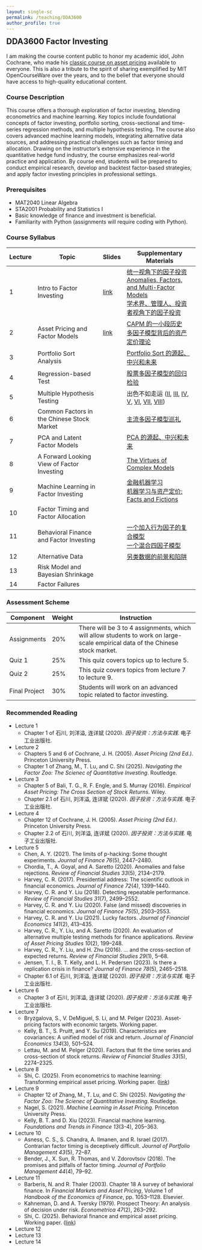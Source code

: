 ```yaml
---
layout: single-sc
permalink: /teaching/DDA3600
author_profile: true
---
```


<h2 style="margin-top: 0;">DDA3600 Factor Investing</h2>

I am making the course content public to honor my academic idol, John Cochrane, who made his <a href="https://www.johnhcochrane.com/asset-pricing" target="_blank">classic course on asset pricing</a> available to everyone. This is also a tribute to the spirit of sharing exemplified by MIT OpenCourseWare over the years, and to the belief that everyone should have access to high-quality educational content.

<h3>Course Description</h3>

This course offers a thorough exploration of factor investing, blending econometrics and machine learning. Key topics include foundational concepts of factor investing, portfolio sorting, cross-sectional and time-series regression methods, and multiple hypothesis testing. The course also covers advanced machine learning models, integrating alternative data sources, and addressing practical challenges such as factor timing and allocation. Drawing on the instructor’s extensive experience in the quantitative hedge fund industry, the course emphasizes real-world practice and application. By course end, students will be prepared to conduct empirical research, develop and backtest factor-based strategies, and apply factor investing principles in professional settings.

<h3>Prerequisites</h3>

* MAT2040 Linear Algebra
* STA2001 Probability and Statistics I
* Basic knowledge of finance and investment is beneficial.
* Familiarity with Python (assignments will require coding with Python).

<h3>Course Syllabus</h3>

| Lecture    | Topic    |  Slides     |  Supplementary Materials |
|---------|---------------|------------|------------------|
| 1 | Intro to Factor Investing | <a href="https://papers.ssrn.com/sol3/papers.cfm?abstract_id=5252809" target="_blank">link</a> | <a href="https://mp.weixin.qq.com/s/0D26XDJj139GP8cCvfIPFw" target="_blank">统一视角下的因子投资</a><br><a href="https://mp.weixin.qq.com/s/Rjk5rjtLmhON86m_zeC8VQ" target="_blank">Anomalies, Factors, and Multi-Factor Models</a><br><a href="https://mp.weixin.qq.com/s/1wFsoAxcIJmencV1abvCOQ" target="_blank">学术界、管理人、投资者视角下的因子投资</a>  |
| 2 | Asset Pricing and Factor Models | <a href="https://papers.ssrn.com/sol3/papers.cfm?abstract_id=5253552" target="_blank">link</a>  | <a href="https://mp.weixin.qq.com/s/vnDJJa_P-0otHe-f_lkH0A" target="_blank">CAPM 的一小段历史</a><br><a href="https://mp.weixin.qq.com/s/q55Nq8IXEAWfPJ8Z-sO7Qg" target="_blank">多因子模型背后的资产定价理论</a>  |
| 3 | Portfolio Sort Analysis |  | <a href="https://mp.weixin.qq.com/s/ReuZMsateJrC1PiRaxReYA" target="_blank">Portfolio Sort 的源起、中兴和未来</a>  |
| 4 | Regression-based Test |  | <a href="https://mp.weixin.qq.com/s/5JTyVeDGAzjwWDDrg7XYag" target="_blank">股票多因子模型的回归检验</a>  |
| 5 | Multiple Hypothesis Testing |  | 出色不如走运 (<a href="https://mp.weixin.qq.com/s/H0OQB81YTTiR2Qyxz8ffVQ" target="_blank">II</a>, <a href="https://mp.weixin.qq.com/s/AxXVkWD3FbkKgd7h4qD01w" target="_blank">III</a>, <a href="https://mp.weixin.qq.com/s/2CGEBnu5kR6YmQxqNJR4DA" target="_blank">IV</a>, <a href="https://mp.weixin.qq.com/s/qLX-WvuCHJXwi29aOiLDiw" target="_blank">V</a>, <a href="https://mp.weixin.qq.com/s/p3xl23lyz2FgLfg-YpgbKA" target="_blank">VI</a>, <a href="https://mp.weixin.qq.com/s/eNbQOKYfwQZa2kKCFu3bFw" target="_blank">VII</a>, <a href="https://mp.weixin.qq.com/s/uUl4P6v1ea0zcGvG-Xqy5Q" target="_blank">VIII</a>)  |
| 6 | Common Factors in the Chinese Stock Market |  | <a href="https://mp.weixin.qq.com/s/GrL_acVeZYdUtodVHLzoHA" target="_blank">主流多因子模型巡礼</a>  |
| 7 | PCA and Latent Factor Models |  |  <a href="https://mp.weixin.qq.com/s/06QD8Wl16eZm41iv1gDJAQ" target="_blank">PCA 的源起、中兴和未来</a> |
| 8 | A Forward Looking View of Factor Investing |  | <a href="https://mp.weixin.qq.com/s/5upSsMUMqACBeYu6fkTAPA" target="_blank">The Virtues of Complex Models</a>  |
| 9 | Machine Learning in Factor Investing |  | <a href="https://mp.weixin.qq.com/s/sV1KCqUk9phjsVJ6JHmRkg" target="_blank">金融机器学习</a><br><a href="https://mp.weixin.qq.com/s/5GWJU3sKB4VTKe0l1UJeyw" target="_blank">机器学习与资产定价: Facts and Fictions</a>  |
| 10 | Factor Timing and Factor Allocation |  |   |
| 11 | Behavioral Finance and Factor Investing |  | <a href="https://mp.weixin.qq.com/s/mtgVSk5Aksgnz3T9NXTgTg" target="_blank">一个加入行为因子的复合模型</a><br><a href="https://mp.weixin.qq.com/s/skNzwg2FdgYWcgMjE-ruQA" target="_blank">一个混合四因子模型</a> |
| 12 | Alternative Data |  | <a href="https://mp.weixin.qq.com/s/uNZreoxPG1sxyFM1cIzYow" target="_blank">另类数据的前景和陷阱</a>  |
| 13 | Risk Model and Bayesian Shrinkage |  |   |
| 14 | Factor Failures |  |   |

<h3>Assessment Scheme</h3>

| Component   | Weight | Instruction |
|---------|---------------|---------------|
| Assignments |	20% | There will be 3 to 4 assignments, which will allow students to work on large-scale empirical data of the Chinese stock market. |
| Quiz 1 |	25% | This quiz covers topics up to lecture 5.  |
| Quiz 2 |	25% | This quiz covers topics from lecture 7 to lecture 9.  |
| Final Project	| 30% | Students will work on an advanced topic related to factor investing. |

<h3>Recommended Reading</h3>

* Lecture 1
  * Chapter 1 of 石川, 刘洋溢, 连详斌 (2020). <i>因子投资：方法与实践</i>. 电子工业出版社.
* Lecture 2
  * Chapters 5 and 6 of Cochrane, J. H. (2005). <i>Asset Pricing (2nd Ed.)</i>. Princeton University Press.
  * Chapter 1 of Zhang, M., T. Lu, and C. Shi (2025). <i>Navigating the Factor Zoo: The Scienec of Quantitative Investing</i>. Routledge.
* Lecture 3
  * Chapter 5 of Bali, T. G., R. F. Engle, and S. Murray (2016). <i>Empirical Asset Pricing: The Cross Section of Stock Returns</i>. Wiley.
  * Chapter 2.1 of 石川, 刘洋溢, 连详斌 (2020). <i>因子投资：方法与实践</i>. 电子工业出版社.
* Lecture 4
  * Chapter 12 of Cochrane, J. H. (2005). <i>Asset Pricing (2nd Ed.)</i>. Princeton University Press.
  * Chapter 2.2 of 石川, 刘洋溢, 连详斌 (2020). <i>因子投资：方法与实践</i>. 电子工业出版社.
* Lecture 5
  * Chen, A. Y. (2021). The limits of p-hacking: Some thought experiments. <i>Journal of Finance 76</i>(5), 2447–2480.
  * Chordia, T., A. Goyal, and A. Saretto (2020). Anomalies and false rejections. <i>Review of Financial Studies 33</i>(5), 2134–2179.
  * Harvey, C. R. (2017). Presidential address: The scientific outlook in financial economics. <i>Journal of Finance 72</i>(4), 1399–1440.
  * Harvey, C. R. and Y. Liu (2018). Detecting repeatable performance. <i>Review of Financial Studies 31</i>(7), 2499–2552.
  * Harvey, C. R. and Y. Liu (2020). False (and missed) discoveries in financial economics. <i>Journal of Finance 75</i>(5), 2503–2553.
  * Harvey, C. R. and Y. Liu (2021). Lucky factors. <i>Journal of Financial Economics 141</i>(2), 413–435.
  * Harvey, C. R., Y. Liu, and A. Saretto (2020). An evaluation of alternative multiple testing methods for finance applications. <i>Review of Asset Pricing Studies 10</i>(2), 199–248.
  * Harvey, C. R., Y. Liu, and H. Zhu (2016). ... and the cross-section of expected returns. <i>Review of Financial Studies 29</i>(1), 5–68.
  * Jensen, T. I., B. T. Kelly, and L. H. Pedersen (2023). Is there a replication crisis in finance? <i>Journal of Finance 78</i>(5), 2465–2518.
  * Chapter 6.1 of 石川, 刘洋溢, 连详斌 (2020). <i>因子投资：方法与实践</i>. 电子工业出版社.
* Lecture 6
  * Chapter 3 of 石川, 刘洋溢, 连详斌 (2020). <i>因子投资：方法与实践</i>. 电子工业出版社.
* Lecture 7
  * Bryzgalova, S., V. DeMiguel, S. Li, and M. Pelger (2023). Asset-pricing factors with economic targets. Working paper.
  * Kelly, B. T., S. Pruitt, and Y. Su (2019). Characteristics are covariances: A unified model of risk and return. <i>Journal of Financial Economics 134</i>(3), 501–524.
  * Lettau, M. and M. Pelger (2020). Factors that fit the time series and cross-section of stock returns. <i>Review of Financial Studies 33</i>(5), 2274–2325.
* Lecture 8
  * Shi, C. (2025). From econometrics to machine learning: Transforming empirical asset pricing. Working paper. (<a href="https://papers.ssrn.com/sol3/papers.cfm?abstract_id=5150205" target="_blank">link</a>)
* Lecture 9
  * Chapter 12 of Zhang, M., T. Lu, and C. Shi (2025). <i>Navigating the Factor Zoo: The Scienec of Quantitative Investing</i>. Routledge.
  * Nagel, S. (2021). <i>Machine Learning in Asset Pricing</i>. Princeton University Press.
  * Kelly, B. T. and D. Xiu (2023). Financial machine learning. <i>Foundations and Trends in Finance 13</i>(3-4), 205–363.
* Lecture 10
  * Asness, C. S., S. Chandra, A. Ilmanen, and R. Israel (2017). Contrarian factor timing is deceptively difficult. <i>Journal of Portfolio Management 43</i>(5), 72–87. 
  * Bender, J., X. Sun, R. Thomas, and V. Zdorovtsov (2018). The promises and pitfalls of factor timing. <i>Journal of Portfolio Management 44</i>(4), 79–92. 
* Lecture 11
  * Barberis, N. and R. Thaler (2003). Chapter 18 A survey of behavioral finance. In <i>Financial Markets and Asset Pricing</i>, Volume 1 of <i>Handbook of the Economics of Finance</i>, pp. 1053–1128. Elsevier.
  * Kahneman, D. and A. Tversky (1979). Prospect Theory: An analysis of decision under risk. <i>Econometrica 47</i>(2), 263–292.
  * Shi, C. (2025). Behavioral finance and empirical asset pricing. Working paper. (<a href="https://papers.ssrn.com/sol3/papers.cfm?abstract_id=5137986" target="_blank">link</a>)
* Lecture 12
* Lecture 13
* Lecture 14
